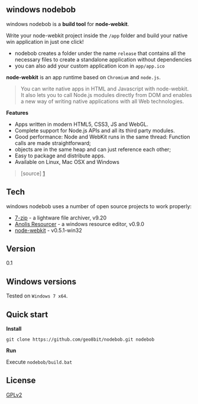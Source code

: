 windows nodebob
---

windows nodebob is a **build tool** for **node-webkit**.

Write your node-webkit project inside the ```/app``` folder and build your native win application in just one click!

* nodebob creates a folder under the name ```release``` that contains all the necessary files to create a standalone application without dependencies
* you can also add your custom application icon in ```app/app.ico```
    
**node-webkit** is an app runtime based on ```Chromium``` and ```node.js```.

> You can write native apps in HTML and Javascript with node-webkit. It also lets you to call Node.js modules directly from DOM and enables a new way of writing native applications with all Web technologies.

**Features**

* Apps written in modern HTML5, CSS3, JS and WebGL.
* Complete support for Node.js APIs and all its third party modules.
* Good performance: Node and WebKit runs in the same thread: Function calls are made straightforward;
* objects are in the same heap and can just reference each other;
* Easy to package and distribute apps.
* Available on Linux, Mac OSX and Windows

> [source] [1]

Tech
-
windows nodebob uses a number of open source projects to work properly:

* [7-zip] - a lightware file archiver, v9.20
* [Anolis Resourcer] - a windows resource editor, v0.9.0
* [node-webkit] - v0.5.1-win32

Version
-
0.1

Windows versions
-
Tested on ```Windows 7 x64```.

Quick start
-

**Install**

```git clone https://github.com/geo8bit/nodebob.git nodebob```

**Run**

Execute ```nodebob/build.bat```

License
-
[GPLv2]

[node-webkit]: https://github.com/rogerwang/node-webkit
[7-zip]: http://www.7-zip.org/
[Anolis Resourcer]: http://www.anol.is/
[GPLv2]: http://www.gnu.org/licenses/gpl-2.0.html
[1]: https://github.com/rogerwang/node-webkit#introduction 
